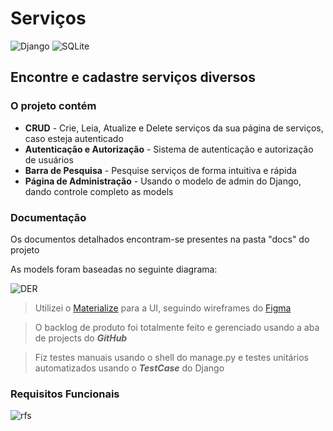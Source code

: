 # Serviços

![Django](https://img.shields.io/badge/django-%23092E20.svg?style=for-the-badge&logo=django&logoColor=white)
![SQLite](https://img.shields.io/badge/sqlite-%2307405e.svg?style=for-the-badge&logo=sqlite&logoColor=white)


## Encontre e cadastre serviços diversos

### O projeto contém

* **CRUD** - Crie, Leia, Atualize e Delete serviços da sua página de serviços, caso esteja autenticado
* **Autenticação e Autorização** - Sistema de autenticação e autorização de usuários
* **Barra de Pesquisa** - Pesquise serviços de forma intuitiva e rápida
* **Página de Administração** - Usando o modelo de admin do Django, dando controle completo as models

### Documentação

Os documentos detalhados encontram-se presentes na pasta "docs" do projeto

As models foram baseadas no seguinte diagrama:

![DER](https://user-images.githubusercontent.com/62622905/222154519-ebc311fb-3f15-4450-acae-5af2f3e82600.png)

> Utilizei o [Materialize](https://materializecss.com/) para a UI, seguindo wireframes do [Figma](https://www.figma.com/)

> O backlog de produto foi totalmente feito e gerenciado usando a aba de projects do ***GitHub***

> Fiz testes manuais usando o shell do manage.py e testes unitários automatizados usando o ***TestCase*** do Django

### Requisitos Funcionais

![rfs](https://user-images.githubusercontent.com/62622905/222155990-ccb5f7d8-02bb-4fdb-9722-353fb8a5fbc6.PNG)
